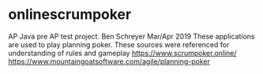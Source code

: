 # onlinescrumpoker
AP Java pre AP test project.
Ben Schreyer Mar/Apr 2019
These applications are used to play planning poker. These sources were referenced for understanding of rules and gameplay
https://www.scrumpoker.online/
https://www.mountaingoatsoftware.com/agile/planning-poker
